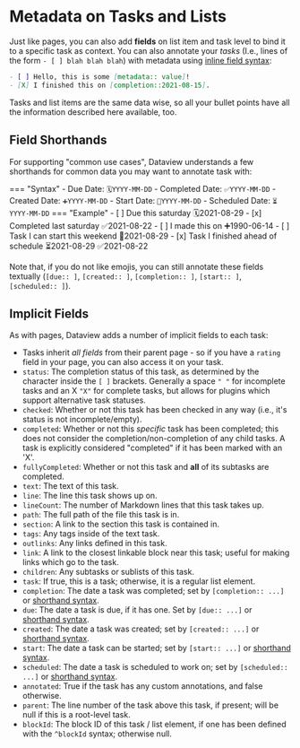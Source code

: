 # Metadata on Tasks and Lists

Just like pages, you can also add **fields** on list item and task level to bind it to a specific task as context. You can also annotate your *tasks* (I.e., lines of the form `- [ ] blah blah blah`) with metadata using [inline field syntax](add-metadata.md):

```markdown
- [ ] Hello, this is some [metadata:: value]!
- [X] I finished this on [completion::2021-08-15].
```

Tasks and list items are the same data wise, so all your bullet points have all the information described here available, too. 

## Field Shorthands

For supporting "common use cases", Dataview understands a few shorthands for common data you may want to annotate task
with:

=== "Syntax"
    - Due Date: `🗓️YYYY-MM-DD`
    - Completed Date: `✅YYYY-MM-DD`
    - Created Date: `➕YYYY-MM-DD`
    - Start Date: `🛫YYYY-MM-DD`
    - Scheduled Date: `⏳YYYY-MM-DD`
=== "Example"
    - [ ] Due this saturday 🗓️2021-08-29
    - [x] Completed last saturday ✅2021-08-22
    - [ ] I made this on ➕1990-06-14
    - [ ] Task I can start this weekend 🛫2021-08-29
    - [x] Task I finished ahead of schedule ⏳2021-08-29 ✅2021-08-22

Note that, if you do not like emojis, you can still annotate these fields textually (`[due:: ]`, `[created:: ]`,
`[completion:: ]`, `[start:: ]`, `[scheduled:: ]`).

## Implicit Fields

As with pages, Dataview adds a number of implicit fields to each task:

- Tasks inherit *all fields* from their parent page - so if you have a `rating` field in your page, you can also access
  it on your task.
- `status`: The completion status of this task, as determined by the character inside the `[ ]` brackets. Generally a
  space `" "` for incomplete tasks and an X `"X"` for complete tasks, but allows for plugins which support alternative
  task statuses.
- `checked`: Whether or not this task has been checked in any way (i.e., it's status is not incomplete/empty).
- `completed`: Whether or not this *specific* task has been completed; this does not consider the
  completion/non-completion of any child tasks. A task is explicitly considered "completed" if it has been marked with
  an 'X'.
- `fullyCompleted`: Whether or not this task and **all** of its subtasks are completed.
- `text`: The text of this task.
- `line`: The line this task shows up on.
- `lineCount`: The number of Markdown lines that this task takes up.
- `path`: The full path of the file this task is in.
- `section`: A link to the section this task is contained in.
- `tags`: Any tags inside of the text task.
- `outlinks`: Any links defined in this task.
- `link`: A link to the closest linkable block near this task; useful for making links which go to the task.
- `children`: Any subtasks or sublists of this task.
- `task`: If true, this is a task; otherwise, it is a regular list element.
- `completion`: The date a task was completed; set by `[completion:: ...]` or [shorthand syntax](#field-shorthands).
- `due`: The date a task is due, if it has one. Set by `[due:: ...]` or [shorthand syntax](#field-shorthands).
- `created`: The date a task was created; set by `[created:: ...]` or [shorthand syntax](#field-shorthands).
- `start`: The date a task can be started; set by `[start:: ...]` or [shorthand syntax](#field-shorthands).
- `scheduled`: The date a task is scheduled to work on; set by `[scheduled:: ...]` or [shorthand syntax](#field-shorthands).
- `annotated`: True if the task has any custom annotations, and false otherwise.
- `parent`: The line number of the task above this task, if present; will be null if this is a root-level task.
- `blockId`: The block ID of this task / list element, if one has been defined with the `^blockId` syntax; otherwise null.